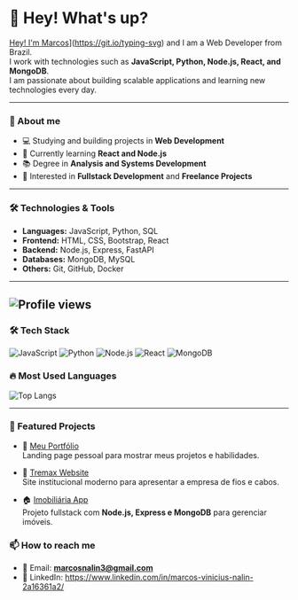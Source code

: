 # 👋 Hey! What's up?
[Hey! I'm Marcos](https://readme-typing-svg.herokuapp.com?font=Fira+Code&pause=1000&color=00F7EF&center=true&vCenter=true&width=435&lines=Hey!+I'm+Marcos;Web+Developer;Always+learning+new+techs)](https://git.io/typing-svg) and I am a Web Developer from Brazil.  
I work with technologies such as **JavaScript, Python, Node.js, React, and MongoDB**.  
I am passionate about building scalable applications and learning new technologies every day.

---

### 🚀 About me
- 💻 Studying and building projects in **Web Development**
- 🎯 Currently learning **React and Node.js**
- 📚 Degree in **Analysis and Systems Development**
- 🔎 Interested in **Fullstack Development** and **Freelance Projects**

---

### 🛠️ Technologies & Tools
- **Languages:** JavaScript, Python, SQL  
- **Frontend:** HTML, CSS, Bootstrap, React  
- **Backend:** Node.js, Express, FastAPI  
- **Databases:** MongoDB, MySQL  
- **Others:** Git, GitHub, Docker  

---
![Profile views](https://komarev.com/ghpvc/?username=Mvnx-debug&color=blue&style=flat-square)
---


### 🛠️ Tech Stack
![JavaScript](https://img.shields.io/badge/-JavaScript-F7DF1E?logo=javascript&logoColor=black&style=for-the-badge)
![Python](https://img.shields.io/badge/-Python-3776AB?logo=python&logoColor=white&style=for-the-badge)
![Node.js](https://img.shields.io/badge/-Node.js-43853D?logo=node.js&logoColor=white&style=for-the-badge)
![React](https://img.shields.io/badge/-React-61DAFB?logo=react&logoColor=black&style=for-the-badge)
![MongoDB](https://img.shields.io/badge/-MongoDB-47A248?logo=mongodb&logoColor=white&style=for-the-badge)


### 🔥 Most Used Languages
![Top Langs](https://github-readme-stats.vercel.app/api/top-langs/?username=Mvnx-debug&layout=compact&theme=radical)

---
### 📂 Featured Projects

- 🚀 [Meu Portfólio](https://github.com/Mvnx-debug/meu-portfolio)  
  Landing page pessoal para mostrar meus projetos e habilidades.

- 🏢 [Tremax Website](https://github.com/Mvnx-debug/tremax-site)  
  Site institucional moderno para apresentar a empresa de fios e cabos.

- 🏠 [Imobiliária App](https://github.com/Mvnx-debug/imobiliaria-app)  
  Projeto fullstack com **Node.js, Express e MongoDB** para gerenciar imóveis.

### 📫 How to reach me
- 📧 Email: **marcosnalin3@gmail.com**
- 💼 LinkedIn: https://www.linkedin.com/in/marcos-vinicius-nalin-2a16361a2/
